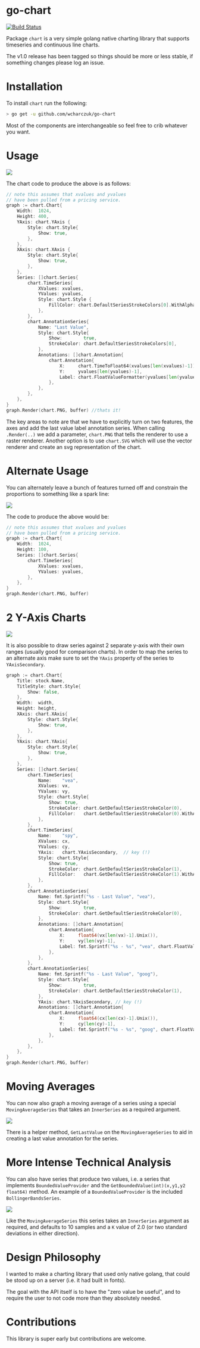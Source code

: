 go-chart
========
[![Build Status](https://travis-ci.org/wcharczuk/go-chart.svg?branch=master)](https://travis-ci.org/wcharczuk/go-chart)

Package `chart` is a very simple golang native charting library that supports timeseries and continuous
line charts. 

The v1.0 release has been tagged so things should be more or less stable, if something changes please log an issue.

# Installation

To install `chart` run the following:

```bash
> go get -u github.com/wcharczuk/go-chart
```

Most of the components are interchangeable so feel free to crib whatever you want. 

# Usage 

 ![](https://raw.githubusercontent.com/wcharczuk/go-chart/master/images/goog_ltm.png)


The chart code to produce the above is as follows:

```go
// note this assumes that xvalues and yvalues
// have been pulled from a pricing service.
graph := chart.Chart{
    Width:  1024,
    Height: 400,
    YAxis: chart.YAxis {
        Style: chart.Style{
            Show: true,
        },
    },
    XAxis: chart.XAxis {
        Style: chart.Style{
            Show: true,
        },
    },
    Series: []chart.Series{
        chart.TimeSeries{
            XValues: xvalues,
            YValues: yvalues,
            Style: chart.Style {
                FillColor: chart.DefaultSeriesStrokeColors[0].WithAlpha(64),
            },
        },
        chart.AnnotationSeries{
            Name: "Last Value",
            Style: chart.Style{
                Show:        true,
                StrokeColor: chart.DefaultSeriesStrokeColors[0],
            },
            Annotations: []chart.Annotation{
                chart.Annotation{
                    X:     chart.TimeToFloat64(xvalues[len(xvalues)-1]),
                    Y:     yvalues[len(yvalues)-1],
                    Label: chart.FloatValueFormatter(yvalues[len(yvalues)-1]),
                },
            },
        },
    },
}
graph.Render(chart.PNG, buffer) //thats it!
```

The key areas to note are that we have to explicitly turn on two features, the axes and add the last value label annotation series. When calling `.Render(..)` we add a parameter, `chart.PNG` that tells the renderer to use a raster renderer. Another option is to use `chart.SVG` which will use the vector renderer and create an svg representation of the chart. 

# Alternate Usage

You can alternately leave a bunch of features turned off and constrain the proportions to something like a spark line:

 ![](https://raw.githubusercontent.com/wcharczuk/go-chart/master/images/tvix_ltm.png)

The code to produce the above would be:

```go
// note this assumes that xvalues and yvalues
// have been pulled from a pricing service.
graph := chart.Chart{
    Width:  1024,
    Height: 100,
    Series: []chart.Series{
        chart.TimeSeries{
            XValues: xvalues,
            YValues: yvalues,
        },
    },
}
graph.Render(chart.PNG, buffer)
```

# 2 Y-Axis Charts 

 ![](https://raw.githubusercontent.com/wcharczuk/go-chart/master/images/two_axis.png)

It is also possible to draw series against 2 separate y-axis with their own ranges (usually good for comparison charts).
In order to map the series to an alternate axis make sure to set the `YAxis` property of the series to `YAxisSecondary`.

```go
graph := chart.Chart{
    Title: stock.Name,
    TitleStyle: chart.Style{
        Show: false,
    },
    Width:  width,
    Height: height,
    XAxis: chart.XAxis{
        Style: chart.Style{
            Show: true,
        },
    },
    YAxis: chart.YAxis{
        Style: chart.Style{
            Show: true,
        },
    },
    Series: []chart.Series{
        chart.TimeSeries{
            Name:    "vea",
            XValues: vx,
            YValues: vy,
            Style: chart.Style{
                Show: true,
                StrokeColor: chart.GetDefaultSeriesStrokeColor(0),
                FillColor:   chart.GetDefaultSeriesStrokeColor(0).WithAlpha(64),
            },
        },
        chart.TimeSeries{
            Name:    "spy",
            XValues: cx,
            YValues: cy,
            YAxis:   chart.YAxisSecondary,  // key (!)
            Style: chart.Style{
                Show: true,
                StrokeColor: chart.GetDefaultSeriesStrokeColor(1),
                FillColor:   chart.GetDefaultSeriesStrokeColor(1).WithAlpha(64),
            },
        },
        chart.AnnotationSeries{
            Name: fmt.Sprintf("%s - Last Value", "vea"),
            Style: chart.Style{
                Show:        true,
                StrokeColor: chart.GetDefaultSeriesStrokeColor(0),
            },
            Annotations: []chart.Annotation{
                chart.Annotation{
                    X:     float64(vx[len(vx)-1].Unix()),
                    Y:     vy[len(vy)-1],
                    Label: fmt.Sprintf("%s - %s", "vea", chart.FloatValueFormatter(vy[len(vy)-1])),
                },
            },
        },
        chart.AnnotationSeries{
            Name: fmt.Sprintf("%s - Last Value", "goog"),
            Style: chart.Style{
                Show:        true,
                StrokeColor: chart.GetDefaultSeriesStrokeColor(1),
            },
            YAxis: chart.YAxisSecondary, // key (!)
            Annotations: []chart.Annotation{
                chart.Annotation{
                    X:     float64(cx[len(cx)-1].Unix()),
                    Y:     cy[len(cy)-1],
                    Label: fmt.Sprintf("%s - %s", "goog", chart.FloatValueFormatter(cy[len(cy)-1])),
                },
            },
        },
    },
}
graph.Render(chart.PNG, buffer)
```

# Moving Averages

You can now also graph a moving average of a series using a special `MovingAverageSeries` that takes an `InnerSeries` as a required argument.

 ![](https://raw.githubusercontent.com/wcharczuk/go-chart/master/images/ma_goog_ltm.png)
 
 There is a helper method, `GetLastValue` on the `MovingAverageSeries` to aid in creating a last value annotation for the series.

# More Intense Technical Analysis

You can also have series that produce two values, i.e. a series that implements `BoundedValueProvider` and the `GetBoundedValue(int)(x,y1,y2 float64)` method. An example of a `BoundedValueProvider` is the included `BollingerBandsSeries`.

![](https://raw.githubusercontent.com/wcharczuk/go-chart/master/images/spy_ltm_bbs.png)

Like the `MovingAverageSeries` this series takes an `InnerSeries` argument as required, and defaults to 10 samples and a `K` value of 2.0 (or two standard deviations in either direction).

# Design Philosophy

I wanted to make a charting library that used only native golang, that could be stood up on a server (i.e. it had built in fonts).

The goal with the API itself is to have the "zero value be useful", and to require the user to not code more than they absolutely needed.

# Contributions

This library is super early but contributions are welcome.
